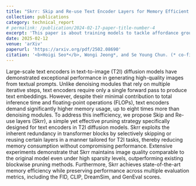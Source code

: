 ```yaml
---
title: "Skrr: Skip and Re-use Text Encoder Layers for Memory Efficient Text-to-Image Generation"
collection: publications
category: technical_report
# permalink: /publication/2024-02-17-paper-title-number-4
excerpt: 'This paper is about training models to tackle affordance grounding with weakly supervised learning.'
date: 2025-02-12
venue: 'arXiv'
paperurl: 'https://arxiv.org/pdf/2502.08690'
citation: '<b>Hoigi Seo*</b>, Wongi Jeong*, and Se Young Chun. (* co-first author)'
---
```


Large-scale text encoders in text-to-image (T2I) diffusion models have demonstrated exceptional performance in generating high-quality images from textual prompts. Unlike denoising modules that rely on multiple iterative steps, text encoders require only a single forward pass to produce text embeddings. However, despite their minimal contribution to total inference time and floating-point operations (FLOPs), text encoders demand significantly higher memory usage, up to eight times more than denoising modules. To address this inefficiency, we propose Skip and Re-use layers (Skrr), a simple yet effective pruning strategy specifically designed for text encoders in T2I diffusion models. Skrr exploits the inherent redundancy in transformer blocks by selectively skipping or reusing certain layers in a manner tailored for T2I tasks, thereby reducing memory consumption without compromising performance. Extensive experiments demonstrate that Skrr maintains image quality comparable to the original model even under high sparsity levels, outperforming existing blockwise pruning methods. Furthermore, Skrr achieves state-of-the-art memory efficiency while preserving performance across multiple evaluation metrics, including the FID, CLIP, DreamSim, and GenEval scores.